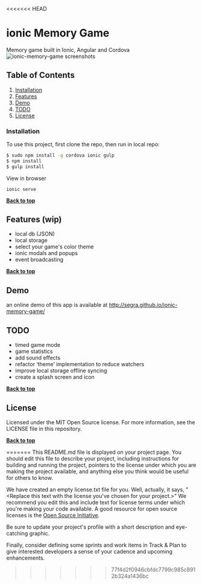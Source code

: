 <<<<<<< HEAD
# ionic Memory Game

Memory game built in Ionic, Angular and Cordova
![ionic-memory-game screenshots](https://raw.github.com/segra/ionic-memory-game/gh-pages/images/screenshots.png)

## Table of Contents

1. [Installation](#installation)
2. [Features](#features)
3. [Demo](#demo)
4. [TODO](#todo)
5. [License](#license)


### Installation
To use this project, first clone the repo, then run in local repo:
```bash
$ sudo npm install -g cordova ionic gulp
$ npm install
$ gulp install
```

View in browser

```
ionic serve
```

**[Back to top](#table-of-contents)**


## Features (wip)
* local db (JSON)
* local storage
* select your game's color theme
* ionic modals and popups
* event broadcasting

**[Back to top](#table-of-contents)**

## Demo
an online demo of this app is available at http://segra.github.io/ionic-memory-game/

## TODO
* timed game mode
* game statistics
* add sound effects
* refactor ‘theme’ implementation to reduce watchers
* improve local storage offline syncing
* create a splash screen and icon

**[Back to top](#table-of-contents)**

## License

Licensed under the MIT Open Source license. For more information, see the LICENSE file in this repository.

**[Back to top](#table-of-contents)**








=======
This README.md file is displayed on your project page. You should edit this 
file to describe your project, including instructions for building and 
running the project, pointers to the license under which you are making the 
project available, and anything else you think would be useful for others to
know.

We have created an empty license.txt file for you. Well, actually, it says,
"<Replace this text with the license you've chosen for your project.>" We 
recommend you edit this and include text for license terms under which you're
making your code available. A good resource for open source licenses is the 
[Open Source Initiative](http://opensource.org/).

Be sure to update your project's profile with a short description and 
eye-catching graphic.

Finally, consider defining some sprints and work items in Track & Plan to give 
interested developers a sense of your cadence and upcoming enhancements.
>>>>>>> 77f4d2f0946cbfdc7799c985c8912b324a1436bc
